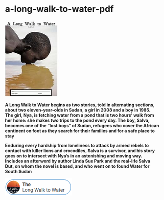 # a-long-walk-to-water-pdf

<img src="https://github.com/AllisonZator/a-long-walk-to-water-pdf/blob/main/lw.png"/>

**A Long Walk to Water begins as two stories, told in alternating sections, about two eleven-year-olds in Sudan, a girl in 2008 and a boy in 1985. The girl, Nya, is fetching water from a pond that is two hours’ walk from her home: she makes two trips to the pond every day. The boy, Salva, becomes one of the “lost boys” of Sudan, refugees who cover the African continent on foot as they search for their families and for a safe place to stay**

**Enduring every hardship from loneliness to attack by armed rebels to contact with killer lions and crocodiles, Salva is a survivor, and his story goes on to intersect with Nya’s in an astonishing and moving way. Includes an afterword by author Linda Sue Park and the real-life Salva Dut, on whom the novel is based, and who went on to found Water for South Sudan**

<img src="https://github.com/AllisonZator/a-long-walk-to-water-pdf/blob/main/dl.png"/>
